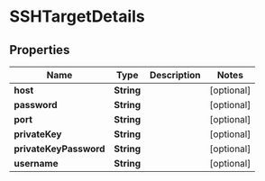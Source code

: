 

# SSHTargetDetails


## Properties

| Name | Type | Description | Notes |
|------------ | ------------- | ------------- | -------------|
|**host** | **String** |  |  [optional] |
|**password** | **String** |  |  [optional] |
|**port** | **String** |  |  [optional] |
|**privateKey** | **String** |  |  [optional] |
|**privateKeyPassword** | **String** |  |  [optional] |
|**username** | **String** |  |  [optional] |



